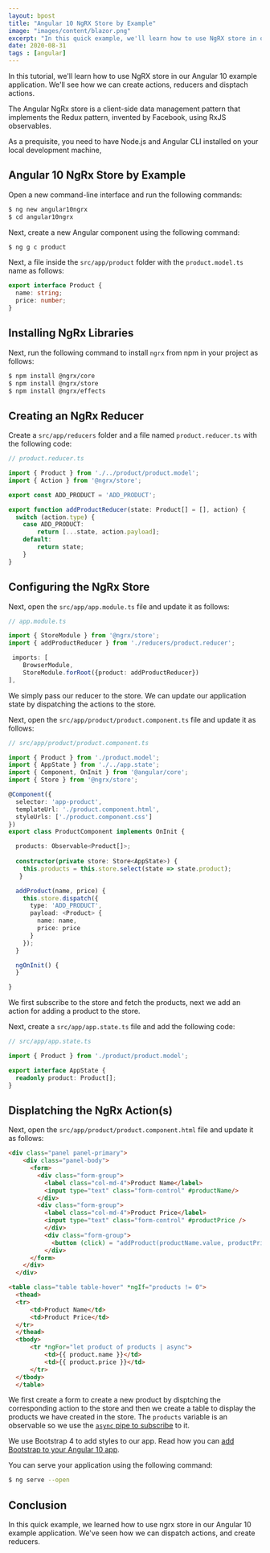 ```yaml
---
layout: bpost
title: "Angular 10 NgRX Store by Example"
image: "images/content/blazor.png"
excerpt: "In this quick example, we'll learn how to use NgRX store in our Angular 10 example application. We'll see how we can create actions, reducers and disptach actions"
date: 2020-08-31
tags : [angular]
---
```


In this tutorial, we'll learn how to use NgRX store in our Angular 10 example application. We'll see how we can create actions, reducers and disptach actions.

The Angular NgRx store is a client-side data management pattern that implements the Redux pattern, invented by Facebook, using RxJS observables.


As a prequisite, you need to have Node.js and Angular CLI installed on your local development machine,


## Angular 10 NgRx Store by Example

Open a new command-line interface and run the following commands:

```bash
$ ng new angular10ngrx
$ cd angular10ngrx 
```

Next, create a new Angular component using the following command:

```bash
$ ng g c product
```


Next, a file inside the `src/app/product` folder with the `product.model.ts` name as follows:

```ts
export interface Product {
  name: string;
  price: number;
}
```

## Installing NgRx Libraries

Next, run the following command to install `ngrx` from npm in your project as follows:

```bash
$ npm install @ngrx/core
$ npm install @ngrx/store
$ npm install @ngrx/effects
```

## Creating an NgRx Reducer

Create a `src/app/reducers` folder and a file named `product.reducer.ts` with the following code:

```ts
// product.reducer.ts

import { Product } from './../product/product.model';
import { Action } from '@ngrx/store';

export const ADD_PRODUCT = 'ADD_PRODUCT';

export function addProductReducer(state: Product[] = [], action) {
  switch (action.type) {
    case ADD_PRODUCT:
        return [...state, action.payload];
    default:
        return state;
    }
}
```

## Configuring the NgRx Store 

Next, open the `src/app/app.module.ts` file and update it as follows:

```ts
// app.module.ts

import { StoreModule } from '@ngrx/store';
import { addProductReducer } from './reducers/product.reducer';

 imports: [
    BrowserModule,
    StoreModule.forRoot({product: addProductReducer})
],
```

We simply pass our reducer to the store. We can update our application state by dispatching the actions to the store.

Next, open the `src/app/product/product.component.ts` file and update it as follows:

```ts
// src/app/product/product.component.ts

import { Product } from './product.model';
import { AppState } from './../app.state';
import { Component, OnInit } from '@angular/core';
import { Store } from '@ngrx/store';

@Component({
  selector: 'app-product',
  templateUrl: './product.component.html',
  styleUrls: ['./product.component.css']
})
export class ProductComponent implements OnInit {

  products: Observable<Product[]>;
  
  constructor(private store: Store<AppState>) {
    this.products = this.store.select(state => state.product);
   }

  addProduct(name, price) {
    this.store.dispatch({
      type: 'ADD_PRODUCT',
      payload: <Product> {
        name: name,
        price: price
      }
    });
  }

  ngOnInit() {
  }

}
```

We first subscribe to the store and fetch the products, next we add an action for adding a product to the store.

Next, create a `src/app/app.state.ts` file and add the following code:


```ts
// src/app/app.state.ts

import { Product } from './product/product.model';

export interface AppState {
  readonly product: Product[];
}
```

## Displatching the NgRx Action(s)

Next, open the `src/app/product/product.component.html` file and update it as follows:

```html
<div class="panel panel-primary">
    <div class="panel-body">
      <form>
        <div class="form-group">
          <label class="col-md-4">Product Name</label>
          <input type="text" class="form-control" #productName/>
        </div>
        <div class="form-group">
          <label class="col-md-4">Product Price</label>
          <input type="text" class="form-control" #productPrice />
          </div>
          <div class="form-group">
            <button (click) = "addProduct(productName.value, productPrice.value)" class="btn btn-primary">Add Product</button>
          </div>
      </form>
    </div>
  </div>

<table class="table table-hover" *ngIf="products != 0">
  <thead>
  <tr>
      <td>Product Name</td>
      <td>Product Price</td>
  </tr>
  </thead>
  <tbody>
      <tr *ngFor="let product of products | async">
          <td>{{ product.name }}</td>
          <td>{{ product.price }}</td>
      </tr>
  </tbody>
  </table>
```

We first create a form to create a new product by disptching the corresponding action to the store and then we create a table to display the products we have created in the store. The `products` variable is an observable so we use the [`async` pipe to subscribe](https://www.techiediaries.com/angular-10-async-pipe-observable-promise-example/) to it.

We use Bootstrap 4 to add styles to our app. Read how you can [add Bootstrap to your Angular 10 app](https://www.techiediaries.com/angular-bootstrap/).

You can serve your application using the following command:

```bash
$ ng serve --open
```

## Conclusion

In this quick example, we learned how to use ngrx store in our Angular 10 example application. We've seen how we can dispatch actions, and create reducers.